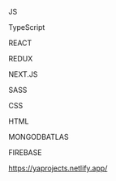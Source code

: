 JS

TypeScript

REACT

REDUX

NEXT.JS

SASS

CSS

HTML

MONGODBATLAS

FIREBASE

https://yaprojects.netlify.app/



<!---
yalcinaksakal/yalcinaksakal is a ✨ special ✨ repository because its `README.md` (this file) appears on your GitHub profile.
You can click the Preview link to take a look at your changes.
--->
